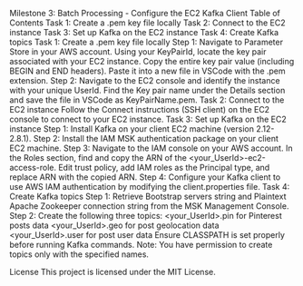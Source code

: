 Milestone 3: Batch Processing - Configure the EC2 Kafka Client
Table of Contents
Task 1: Create a .pem key file locally
Task 2: Connect to the EC2 instance
Task 3: Set up Kafka on the EC2 instance
Task 4: Create Kafka topics
Task 1: Create a .pem key file locally
Step 1:
Navigate to Parameter Store in your AWS account.
Using your KeyPairId, locate the key pair associated with your EC2 instance.
Copy the entire key pair value (including BEGIN and END headers).
Paste it into a new file in VSCode with the .pem extension.
Step 2:
Navigate to the EC2 console and identify the instance with your unique UserId.
Find the Key pair name under the Details section and save the file in VSCode as KeyPairName.pem.
Task 2: Connect to the EC2 instance
Follow the Connect instructions (SSH client) on the EC2 console to connect to your EC2 instance.
Task 3: Set up Kafka on the EC2 instance
Step 1:
Install Kafka on your client EC2 machine (version 2.12-2.8.1).
Step 2:
Install the IAM MSK authentication package on your client EC2 machine.
Step 3:
Navigate to the IAM console on your AWS account.
In the Roles section, find and copy the ARN of the <your_UserId>-ec2-access-role.
Edit trust policy, add IAM roles as the Principal type, and replace ARN with the copied ARN.
Step 4:
Configure your Kafka client to use AWS IAM authentication by modifying the client.properties file.
Task 4: Create Kafka topics
Step 1:
Retrieve Bootstrap servers string and Plaintext Apache Zookeeper connection string from the MSK Management Console.
Step 2:
Create the following three topics:
<your_UserId>.pin for Pinterest posts data
<your_UserId>.geo for post geolocation data
<your_UserId>.user for post user data
Ensure CLASSPATH is set properly before running Kafka commands.
Note: You have permission to create topics only with the specified names.

License
This project is licensed under the MIT License.
